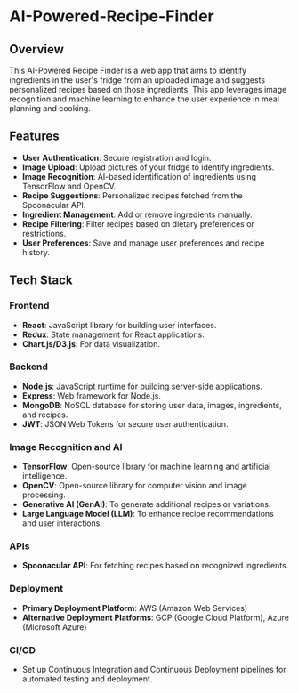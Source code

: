 # AI-Powered-Recipe-Finder

## Overview

This AI-Powered Recipe Finder is a web app that aims to identify ingredients in the user's fridge from an uploaded image and suggests personalized recipes based on those ingredients. This app leverages image recognition and machine learning to enhance the user experience in meal planning and cooking.

## Features

- **User Authentication**: Secure registration and login.
- **Image Upload**: Upload pictures of your fridge to identify ingredients.
- **Image Recognition**: AI-based identification of ingredients using TensorFlow and OpenCV.
- **Recipe Suggestions**: Personalized recipes fetched from the Spoonacular API.
- **Ingredient Management**: Add or remove ingredients manually.
- **Recipe Filtering**: Filter recipes based on dietary preferences or restrictions.
- **User Preferences**: Save and manage user preferences and recipe history.

## Tech Stack

### Frontend
- **React**: JavaScript library for building user interfaces.
- **Redux**: State management for React applications.
- **Chart.js/D3.js**: For data visualization.

### Backend
- **Node.js**: JavaScript runtime for building server-side applications.
- **Express**: Web framework for Node.js.
- **MongoDB**: NoSQL database for storing user data, images, ingredients, and recipes.
- **JWT**: JSON Web Tokens for secure user authentication.

### Image Recognition and AI
- **TensorFlow**: Open-source library for machine learning and artificial intelligence.
- **OpenCV**: Open-source library for computer vision and image processing.
- **Generative AI (GenAI)**: To generate additional recipes or variations.
- **Large Language Model (LLM)**: To enhance recipe recommendations and user interactions.

### APIs
- **Spoonacular API**: For fetching recipes based on recognized ingredients.

### Deployment
- **Primary Deployment Platform**: AWS (Amazon Web Services)
- **Alternative Deployment Platforms**: GCP (Google Cloud Platform), Azure (Microsoft Azure)

### CI/CD
- Set up Continuous Integration and Continuous Deployment pipelines for automated testing and deployment.

